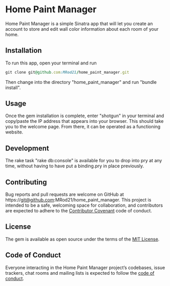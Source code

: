 # Home Paint Manager

Home Paint Manager is a simple Sinatra app that will let you create an account to store and edit wall color information about each room of your home.

## Installation

To run this app, open your terminal and run

```ruby
git clone git@github.com:MRod21/home_paint_manager.git
```

Then change into the directory "home_paint_manager" and run "bundle install".

## Usage

Once the gem installation is complete, enter "shotgun" in your terminal and copy/paste the IP address that appears into your browser. This should take you to the welcome page. From there, it can be operated as a functioning website.

## Development

The rake task "rake db:console" is available for you to drop into pry at any time, without having to have put a binding.pry in place previously.

## Contributing

Bug reports and pull requests are welcome on GitHub at https://git@github.com:MRod21/home_paint_manager. This project is intended to be a safe, welcoming space for collaboration, and contributors are expected to adhere to the [Contributor Covenant](http://contributor-covenant.org) code of conduct.

## License

The gem is available as open source under the terms of the [MIT License](https://opensource.org/licenses/MIT).

## Code of Conduct

Everyone interacting in the Home Paint Manager project’s codebases, issue trackers, chat rooms and mailing lists is expected to follow the [code of conduct](https://github.com/MRod21/home_paint_manager/blob/master/CODE_OF_CONDUCT.md).
